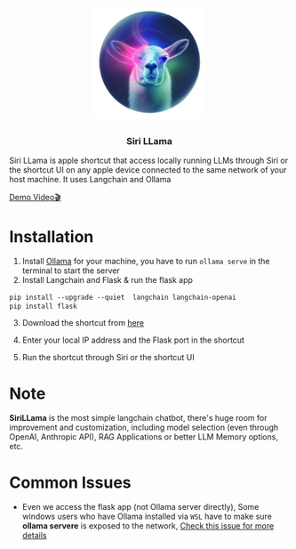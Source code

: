 <div align = "center">
<h1>
    <img src = "https://github.com/0ssamaak0/SiriLLama/blob/main/icon_nobng.png?raw=true" width = 200 height = 200>
<br>

</h1>

<h3>
Siri LLama
</h3>
</div>

Siri LLama is apple shortcut that access locally running LLMs through Siri or the shortcut UI on any apple device connected to the same network of your host machine. It uses Langchain and Ollama

[Demo Video🎬](https://twitter.com/0ssamaak0/status/1772356905064665530)

# Installation
1. Install [Ollama](https://ollama.com/) for your machine, you have to run `ollama serve` in the terminal to start the server
2. Install Langchain and Flask & run the flask app
```
pip install --upgrade --quiet  langchain langchain-openai
pip install flask
```
3. Download the shortcut from [here](https://www.icloud.com/shortcuts/3bf9c6400e5049dd81b2df1e16754d3a)

4. Enter your local IP address and the Flask port in the shortcut

5. Run the shortcut through Siri or the shortcut UI

# Note
**SiriLLama** is the most simple langchain chatbot, there's huge room for improvement and customization, including model selection (even through OpenAI, Anthropic API), RAG Applications or better LLM Memory options, etc.

# Common Issues
- Even we access the flask app (not Ollama server directly), Some windows users who have Ollama installed via `WSL` have to make sure **ollama servere** is exposed to the network, [Check this issue for more details](https://github.com/ollama/ollama/issues/1431)


